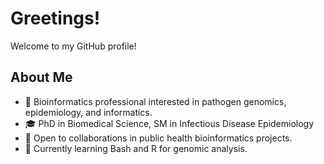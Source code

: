 # Greetings!
Welcome to my GitHub profile!

## About Me
- 🧬 Bioinformatics professional interested in pathogen genomics, epidemiology, and informatics.
- 🎓 PhD in Biomedical Science, SM in Infectious Disease Epidemiology
- 💼 Open to collaborations in public health bioinformatics projects.
- 🌱 Currently learning Bash and R for genomic analysis.
